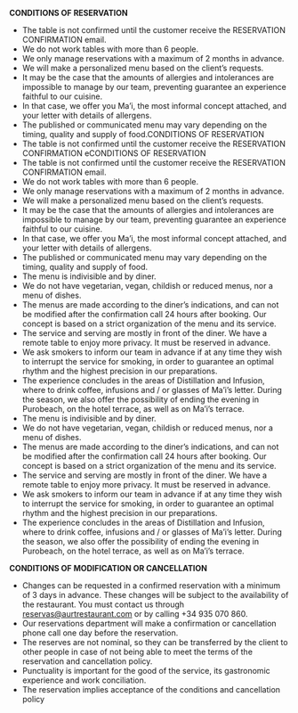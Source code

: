 **CONDITIONS OF RESERVATION**

- The table is not confirmed until the customer receive the RESERVATION CONFIRMATION email.
- We do not work tables with more than 6 people.
- We only manage reservations with a maximum of 2 months in advance.
- We will make a personalized menu based on the client’s requests.
- It may be the case that the amounts of allergies and intolerances are impossible to manage by our team, preventing guarantee an experience faithful to our cuisine.
- In that case, we offer you Ma’i, the most informal concept attached, and your letter with details of allergens.
- The published or communicated menu may vary depending on the timing, quality and supply of food.CONDITIONS OF RESERVATION
- The table is not confirmed until the customer receive the RESERVATION CONFIRMATION eCONDITIONS OF RESERVATION
- The table is not confirmed until the customer receive the RESERVATION CONFIRMATION email.
- We do not work tables with more than 6 people.
- We only manage reservations with a maximum of 2 months in advance.
- We will make a personalized menu based on the client’s requests.
- It may be the case that the amounts of allergies and intolerances are impossible to manage by our team, preventing guarantee an experience faithful to our cuisine.
- In that case, we offer you Ma’i, the most informal concept attached, and your letter with details of allergens.
- The published or communicated menu may vary depending on the timing, quality and supply of food.
- The menu is indivisible and by diner.
- We do not have vegetarian, vegan, childish or reduced menus, nor a menu of dishes.
- The menus are made according to the diner’s indications, and can not be modified after the confirmation call 24 hours after booking. Our concept is based on a strict organization of the menu and its service.
- The service and serving are mostly in front of the diner. We have a remote table to enjoy more privacy. It must be reserved in advance.
- We ask smokers to inform our team in advance if at any time they wish to interrupt the service for smoking, in order to guarantee an optimal rhythm and the highest precision in our preparations.
- The experience concludes in the areas of Distillation and Infusion, where to drink coffee, infusions and / or glasses of Ma’i’s letter. During the season, we also offer the possibility of ending the evening in Purobeach, on the hotel terrace, as well as on Ma’i’s terrace.
- The menu is indivisible and by diner.
- We do not have vegetarian, vegan, childish or reduced menus, nor a menu of dishes.
- The menus are made according to the diner’s indications, and can not be modified after the confirmation call 24 hours after booking. Our concept is based on a strict organization of the menu and its service.
- The service and serving are mostly in front of the diner. We have a remote table to enjoy more privacy. It must be reserved in advance.
- We ask smokers to inform our team in advance if at any time they wish to interrupt the service for smoking, in order to guarantee an optimal rhythm and the highest precision in our preparations.
- The experience concludes in the areas of Distillation and Infusion, where to drink coffee, infusions and / or glasses of Ma’i’s letter. During the season, we also offer the possibility of ending the evening in Purobeach, on the hotel terrace, as well as on Ma’i’s terrace.

**CONDITIONS OF MODIFICATION OR CANCELLATION**

- Changes can be requested in a confirmed reservation with a minimum of 3 days in advance. These changes will be subject to the availability of the restaurant. You must contact us through reservas@aurtrestaurant.com or by calling +34 935 070 860.
- Our reservations department will make a confirmation or cancellation phone call one day before the reservation.
- The reserves are not nominal, so they can be transferred by the client to other people in case of not being able to meet the terms of the reservation and cancellation policy.
- Punctuality is important for the good of the service, its gastronomic experience and work conciliation.
- The reservation implies acceptance of the conditions and cancellation policy
